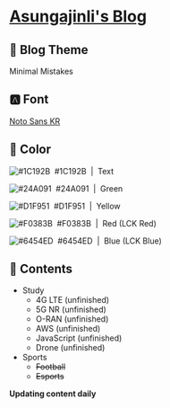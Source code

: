 # [Asungajinli's Blog](https://asungajinli.github.io)

## 🌱&nbsp;Blog Theme
Minimal Mistakes

## 🅰️&nbsp;Font
[Noto Sans KR](https://fonts.google.com/share?selection.family=Noto%20Sans%20KR:wght@100;300;400)

## 🎨&nbsp;Color

![#1C192B](https://placehold.co/15x15/1C192B/1C192B.png)
&nbsp;#1C192B&nbsp;&nbsp;|&nbsp;&nbsp;Text<br>

![#24A091](https://placehold.co/15x15/24A091/24A091.png)
&nbsp;#24A091&nbsp;&nbsp;|&nbsp;&nbsp;Green<br>

![#D1F951](https://placehold.co/15x15/D1F951/D1F951.png)
&nbsp;#D1F951&nbsp;&nbsp;|&nbsp;&nbsp;Yellow<br>

![#F0383B](https://placehold.co/15x15/F0383B/F0383B.png)
&nbsp;#F0383B&nbsp;&nbsp;|&nbsp;&nbsp;Red&nbsp;(LCK Red)<br>

![#6454ED](https://placehold.co/15x15/6454ED/6454ED.png)
&nbsp;#6454ED&nbsp;&nbsp;|&nbsp;&nbsp;Blue&nbsp;(LCK Blue)<br>

## 📃&nbsp;Contents
- Study
  - 4G LTE (unfinished)
  - 5G NR (unfinished)
  - O-RAN (unfinished)
  - AWS (unfinished)
  - JavaScript (unfinished)
  - Drone (unfinished)
- Sports
  - ~~Football~~
  - ~~Esports~~

**Updating content daily**